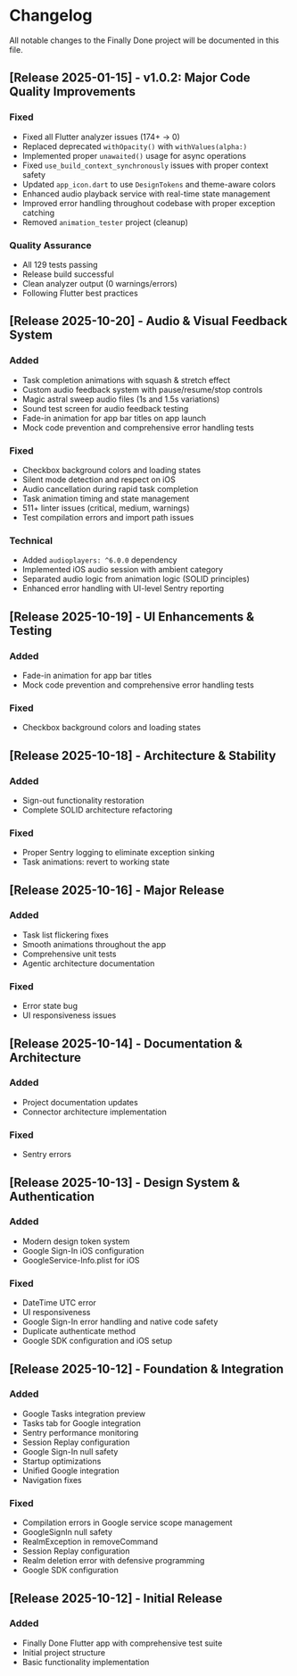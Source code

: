 # Changelog

All notable changes to the Finally Done project will be documented in this file.

## [Release 2025-01-15] - v1.0.2: Major Code Quality Improvements

### Fixed
- Fixed all Flutter analyzer issues (174+ → 0)
- Replaced deprecated `withOpacity()` with `withValues(alpha:)`
- Implemented proper `unawaited()` usage for async operations
- Fixed `use_build_context_synchronously` issues with proper context safety
- Updated `app_icon.dart` to use `DesignTokens` and theme-aware colors
- Enhanced audio playback service with real-time state management
- Improved error handling throughout codebase with proper exception catching
- Removed `animation_tester` project (cleanup)

### Quality Assurance
- All 129 tests passing
- Release build successful
- Clean analyzer output (0 warnings/errors)
- Following Flutter best practices

## [Release 2025-10-20] - Audio & Visual Feedback System

### Added
- Task completion animations with squash & stretch effect
- Custom audio feedback system with pause/resume/stop controls
- Magic astral sweep audio files (1s and 1.5s variations)
- Sound test screen for audio feedback testing
- Fade-in animation for app bar titles on app launch
- Mock code prevention and comprehensive error handling tests

### Fixed
- Checkbox background colors and loading states
- Silent mode detection and respect on iOS
- Audio cancellation during rapid task completion
- Task animation timing and state management
- 511+ linter issues (critical, medium, warnings)
- Test compilation errors and import path issues

### Technical
- Added `audioplayers: ^6.0.0` dependency
- Implemented iOS audio session with ambient category
- Separated audio logic from animation logic (SOLID principles)
- Enhanced error handling with UI-level Sentry reporting

## [Release 2025-10-19] - UI Enhancements & Testing

### Added
- Fade-in animation for app bar titles
- Mock code prevention and comprehensive error handling tests

### Fixed
- Checkbox background colors and loading states

## [Release 2025-10-18] - Architecture & Stability

### Added
- Sign-out functionality restoration
- Complete SOLID architecture refactoring

### Fixed
- Proper Sentry logging to eliminate exception sinking
- Task animations: revert to working state

## [Release 2025-10-16] - Major Release

### Added
- Task list flickering fixes
- Smooth animations throughout the app
- Comprehensive unit tests
- Agentic architecture documentation

### Fixed
- Error state bug
- UI responsiveness issues

## [Release 2025-10-14] - Documentation & Architecture

### Added
- Project documentation updates
- Connector architecture implementation

### Fixed
- Sentry errors

## [Release 2025-10-13] - Design System & Authentication

### Added
- Modern design token system
- Google Sign-In iOS configuration
- GoogleService-Info.plist for iOS

### Fixed
- DateTime UTC error
- UI responsiveness
- Google Sign-In error handling and native code safety
- Duplicate authenticate method
- Google SDK configuration and iOS setup

## [Release 2025-10-12] - Foundation & Integration

### Added
- Google Tasks integration preview
- Tasks tab for Google integration
- Sentry performance monitoring
- Session Replay configuration
- Google Sign-In null safety
- Startup optimizations
- Unified Google integration
- Navigation fixes

### Fixed
- Compilation errors in Google service scope management
- GoogleSignIn null safety
- RealmException in removeCommand
- Session Replay configuration
- Realm deletion error with defensive programming
- Google SDK configuration

## [Release 2025-10-12] - Initial Release

### Added
- Finally Done Flutter app with comprehensive test suite
- Initial project structure
- Basic functionality implementation